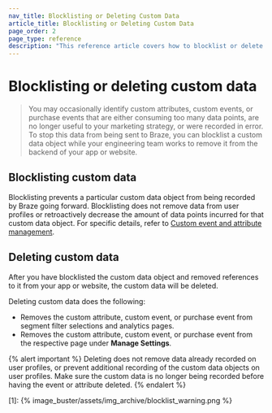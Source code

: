 ```yaml
---
nav_title: Blocklisting or Deleting Custom Data
article_title: Blocklisting or Deleting Custom Data
page_order: 2
page_type: reference
description: "This reference article covers how to blocklist or delete custom events, custom attributes, or purchase events."
---
```


# Blocklisting or deleting custom data

> You may occasionally identify custom attributes, custom events, or purchase events that are either consuming too many data points, are no longer useful to your marketing strategy, or were recorded in error. To stop this data from being sent to Braze, you can blocklist a custom data object while your engineering team works to remove it from the backend of your app or website.

## Blocklisting custom data

Blocklisting prevents a particular custom data object from being recorded by Braze going forward. Blocklisting does not remove data from user profiles or retroactively decrease the amount of data points incurred for that custom data object. For specific details, refer to [Custom event and attribute management]({{site.baseurl}}/user_guide/administrative/app_settings/manage_app_group/custom_event_and_attribute_management/#blocklisting-custom-attributes-custom-events-and-products).

## Deleting custom data

After you have blocklisted the custom data object and removed references to it from your app or website, the custom data will be deleted.

Deleting custom data does the following:

- Removes the custom attribute, custom event, or purchase event from segment filter selections and analytics pages.
- Removes the custom attribute, custom event, or purchase event from the respective page under **Manage Settings**.

{% alert important %}
Deleting does not remove data already recorded on user profiles, or prevent additional recording of the custom data objects on user profiles. Make sure the custom data is no longer being recorded before having the event or attribute deleted.
{% endalert %}

[1]: {% image_buster/assets/img_archive/blocklist_warning.png %}